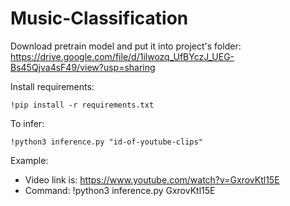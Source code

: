 # Music-Classification

Download pretrain model and put it into project's folder: https://drive.google.com/file/d/1ilwozq_UfBYczJ_UEG-Bs45Qjva4sF49/view?usp=sharing

Install requirements:

    !pip install -r requirements.txt

To infer:

    !python3 inference.py "id-of-youtube-clips"

Example: 
- Video link is: https://www.youtube.com/watch?v=GxrovKtl15E
- Command: !python3 inference.py GxrovKtl15E

